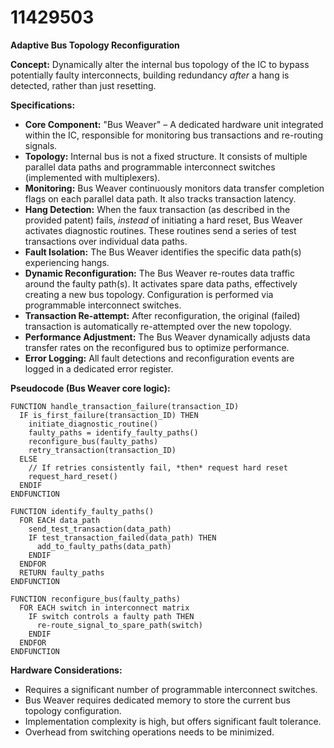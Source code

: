 # 11429503

**Adaptive Bus Topology Reconfiguration**

**Concept:** Dynamically alter the internal bus topology of the IC to bypass potentially faulty interconnects, building redundancy *after* a hang is detected, rather than just resetting.

**Specifications:**

*   **Core Component:** "Bus Weaver" – A dedicated hardware unit integrated within the IC, responsible for monitoring bus transactions and re-routing signals.
*   **Topology:**  Internal bus is not a fixed structure. It consists of multiple parallel data paths and programmable interconnect switches (implemented with multiplexers).
*   **Monitoring:** Bus Weaver continuously monitors data transfer completion flags on each parallel data path. It also tracks transaction latency.
*   **Hang Detection:** When the faux transaction (as described in the provided patent) fails, *instead* of initiating a hard reset, Bus Weaver activates diagnostic routines. These routines send a series of test transactions over individual data paths.
*   **Fault Isolation:** The Bus Weaver identifies the specific data path(s) experiencing hangs.
*   **Dynamic Reconfiguration:**  The Bus Weaver re-routes data traffic around the faulty path(s).  It activates spare data paths, effectively creating a new bus topology. Configuration is performed via programmable interconnect switches.
*   **Transaction Re-attempt:** After reconfiguration, the original (failed) transaction is automatically re-attempted over the new topology.
*   **Performance Adjustment:**  The Bus Weaver dynamically adjusts data transfer rates on the reconfigured bus to optimize performance.
*   **Error Logging:**  All fault detections and reconfiguration events are logged in a dedicated error register.

**Pseudocode (Bus Weaver core logic):**

```
FUNCTION handle_transaction_failure(transaction_ID)
  IF is_first_failure(transaction_ID) THEN
    initiate_diagnostic_routine()
    faulty_paths = identify_faulty_paths()
    reconfigure_bus(faulty_paths)
    retry_transaction(transaction_ID)
  ELSE
    // If retries consistently fail, *then* request hard reset
    request_hard_reset()
  ENDIF
ENDFUNCTION

FUNCTION identify_faulty_paths()
  FOR EACH data_path
    send_test_transaction(data_path)
    IF test_transaction_failed(data_path) THEN
      add_to_faulty_paths(data_path)
    ENDIF
  ENDFOR
  RETURN faulty_paths
ENDFUNCTION

FUNCTION reconfigure_bus(faulty_paths)
  FOR EACH switch in interconnect matrix
    IF switch controls a faulty path THEN
      re-route_signal_to_spare_path(switch)
    ENDIF
  ENDFOR
ENDFUNCTION
```

**Hardware Considerations:**

*   Requires a significant number of programmable interconnect switches.
*   Bus Weaver requires dedicated memory to store the current bus topology configuration.
*   Implementation complexity is high, but offers significant fault tolerance.
*   Overhead from switching operations needs to be minimized.